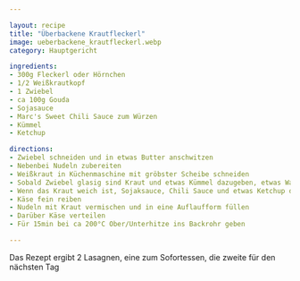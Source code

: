 ```yaml
---

layout: recipe
title: "Überbackene Krautfleckerl"
image: ueberbackene_krautfleckerl.webp
category: Hauptgericht

ingredients:
- 300g Fleckerl oder Hörnchen
- 1/2 Weißkrautkopf
- 1 Zwiebel
- ca 100g Gouda
- Sojasauce
- Marc's Sweet Chili Sauce zum Würzen
- Kümmel
- Ketchup

directions:
- Zwiebel schneiden und in etwas Butter anschwitzen
- Nebenbei Nudeln zubereiten
- Weißkraut in Küchenmaschine mit gröbster Scheibe schneiden
- Sobald Zwiebel glasig sind Kraut und etwas Kümmel dazugeben, etwas Wasser dazugeben und zugedeckt kochen
- Wenn das Kraut weich ist, Sojaksauce, Chili Sauce und etwas Ketchup dazugeben
- Käse fein reiben
- Nudeln mit Kraut vermischen und in eine Auflaufform füllen
- Darüber Käse verteilen
- Für 15min bei ca 200°C Ober/Unterhitze ins Backrohr geben

---
```


Das Rezept ergibt 2 Lasagnen, eine zum Sofortessen, die zweite für den nächsten Tag
